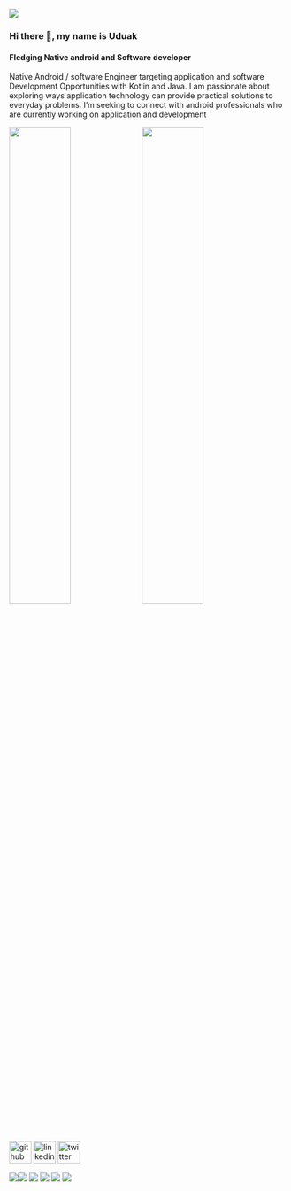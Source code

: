 
![](https://pbs.twimg.com/profile_banners/1156357756078776322/1659217683/1500x500)
### Hi there 👋, my name is Uduak
#### Fledging Native android  and Software developer

Native Android / software Engineer targeting application and software Development Opportunities with Kotlin and Java. I am passionate about exploring ways application technology can provide practical solutions to everyday problems. I’m seeking to connect with android  professionals who are currently working on application and  development

<img align= "left" width="47%" height="47%" src="https://github-readme-stats.vercel.app/api?username=Uduak-umanah&show_icons=true&theme=radical">

  <img align="left" width="47%" height="47%" src="https://github-readme-stats.vercel.app/api/top-langs/?username=Uduak-umanah&layout=compact">







[<img src='https://cdn.jsdelivr.net/npm/simple-icons@3.0.1/icons/github.svg' alt='github' height='40'>](https://github.com/Umanah-uduak)  [<img src='https://cdn.jsdelivr.net/npm/simple-icons@3.0.1/icons/linkedin.svg' alt='linkedin' height='40'>](https://www.linkedin.com/in/https://www.linkedin.com/in/uduak-umanah-b-s-c-33936814b//)  [<img src='https://cdn.jsdelivr.net/npm/simple-icons@3.0.1/icons/twitter.svg' alt='twitter' height='40'>](https://twitter.com/https://twitter.com/uduak_umanah)  



<img src="https://img.shields.io/badge/javascript-%23323330.svg?style=for-the-badge&logo=javascript&logoColor=%23F7DF1E"><img src="https://img.shields.io/badge/kotlin-%230095D5.svg?style=for-the-badge&logo=kotlin&logoColor=white">
<img src="https://img.shields.io/badge/python-3670A0?style=for-the-badge&logo=python&logoColor=ffdd54">
<img src="https://img.shields.io/badge/kotlin-%230095D5.svg?style=for-the-badge&logo=kotlin&logoColor=white">
<img src="https://img.shields.io/badge/git-%23F05033.svg?style=for-the-badge&logo=git&logoColor=white">
<img src="https://img.shields.io/badge/java-%23ED8B00.svg?style=for-the-badge&logo=java&logoColor=white">
